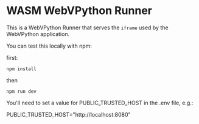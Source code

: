 # WASM WebVPython Runner

This is a WebVPython Runner that serves the `iframe` used by the WebVPython application.

You can test this locally with npm:

first:

`npm install`

then

`npm run dev`

You'll need to set a value for PUBLIC_TRUSTED_HOST in the .env file, e.g.:

PUBLIC_TRUSTED_HOST="http://localhost:8080"
